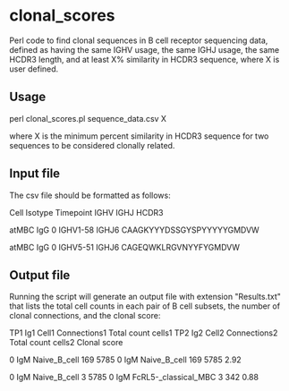 # clonal_scores
Perl code to find clonal sequences in B cell receptor sequencing data, defined as having the same IGHV usage, the same IGHJ usage, the same HCDR3 length, and at least X% similarity in HCDR3 sequence, where X is user defined.

## Usage
perl clonal_scores.pl sequence_data.csv X

where X is the minimum percent similarity in HCDR3 sequence for two sequences to be considered clonally related.

## Input file

The csv file should be formatted as follows:

Cell  Isotype Timepoint IGHV  IGHJ  HCDR3

atMBC IgG 0 IGHV1-58  IGHJ6 CAAGKYYYDSSGYSPYYYYYGMDVW

atMBC IgG 0 IGHV5-51  IGHJ6 CAGEQWKLRGVNYYFYGMDVW

## Output file

Running the script will generate an output file with extension "Results.txt" that lists the total cell counts in each pair of B cell subsets, the number of clonal connections, and the clonal score:

TP1	Ig1	Cell1	Connections1	Total count cells1	TP2	Ig2	Cell2	Connections2	Total count cells2	Clonal score

0	IgM	Naive_B_cell	169	5785	0	IgM	Naive_B_cell	169	5785	2.92

0	IgM	Naive_B_cell	3	5785	0	IgM	FcRL5-_classical_MBC	3	342	0.88


